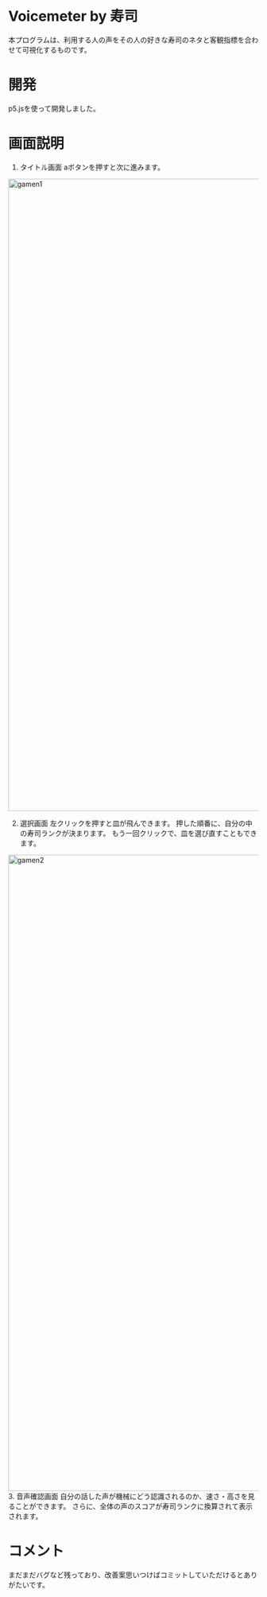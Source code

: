 # Voicemeter by 寿司
 
本プログラムは、利用する人の声をその人の好きな寿司のネタと客観指標を合わせて可視化するものです。

# 開発

p5.jsを使って開発しました。

# 画面説明
1. タイトル画面
aボタンを押すと次に進みます。
<img width="1272" alt="gamen1" src="https://user-images.githubusercontent.com/15272159/146930539-4c6d7ce0-197b-4e35-82c0-d36702347dc4.png">

2. 選択画面
左クリックを押すと皿が飛んできます。
押した順番に、自分の中の寿司ランクが決まります。
もう一回クリックで、皿を選び直すこともできます。
<img width="1280" alt="gamen2" src="https://user-images.githubusercontent.com/15272159/146930525-b8938de6-dda4-4f11-a552-3287409dc67f.png">
3. 音声確認画面
自分の話した声が機械にどう認識されるのか、速さ・高さを見ることができます。
さらに、全体の声のスコアが寿司ランクに換算されて表示されます。
 

 
# コメント
まだまだバグなど残っており、改善案思いつけばコミットしていただけるとありがたいです。
